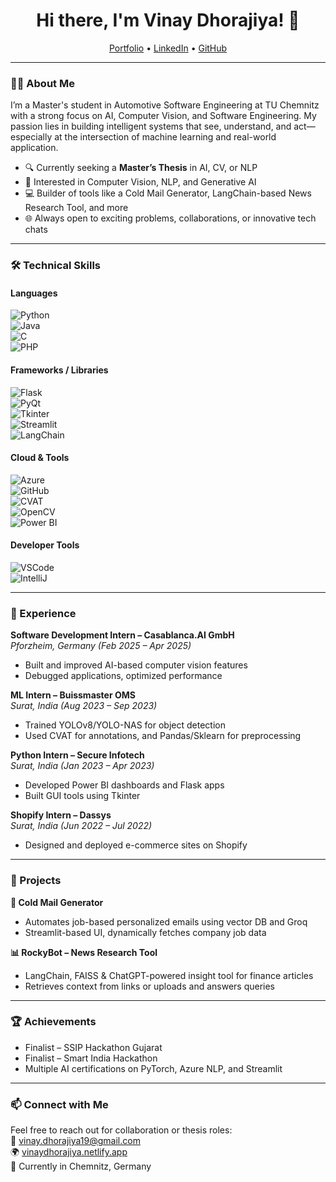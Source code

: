 <!-- README.md -->

<h1 align="center">Hi there, I'm Vinay Dhorajiya! 👋</h1>

<p align="center">
  <a href="https://vinaydhorajiya.netlify.app/">Portfolio</a> •
  <a href="https://linkedin.com/in/vinay-dhorajiya-2652501b5">LinkedIn</a> •
  <a href="https://github.com/Vinay">GitHub</a>
</p>

---

### 👨‍💻 About Me

I’m a Master's student in Automotive Software Engineering at TU Chemnitz with a strong focus on AI, Computer Vision, and Software Engineering. My passion lies in building intelligent systems that see, understand, and act—especially at the intersection of machine learning and real-world application.

- 🔍 Currently seeking a **Master’s Thesis** in AI, CV, or NLP  
- 🤖 Interested in Computer Vision, NLP, and Generative AI  
- 💻 Builder of tools like a Cold Mail Generator, LangChain-based News Research Tool, and more  
- 🌐 Always open to exciting problems, collaborations, or innovative tech chats  

---

### 🛠️ Technical Skills

#### Languages  
![Python](https://img.shields.io/badge/-Python-blue?style=flat-square&logo=python)  
![Java](https://img.shields.io/badge/-Java-orange?style=flat-square&logo=java)  
![C](https://img.shields.io/badge/-C-informational?style=flat-square&logo=c)  
![PHP](https://img.shields.io/badge/-PHP-purple?style=flat-square&logo=php)  

#### Frameworks / Libraries  
![Flask](https://img.shields.io/badge/-Flask-black?style=flat-square&logo=flask)  
![PyQt](https://img.shields.io/badge/-PyQt-green?style=flat-square)  
![Tkinter](https://img.shields.io/badge/-Tkinter-yellow?style=flat-square)  
![Streamlit](https://img.shields.io/badge/-Streamlit-red?style=flat-square&logo=streamlit)  
![LangChain](https://img.shields.io/badge/-LangChain-blueviolet?style=flat-square)  

#### Cloud & Tools  
![Azure](https://img.shields.io/badge/-Azure-blue?style=flat-square&logo=microsoft-azure)  
![GitHub](https://img.shields.io/badge/-GitHub-black?style=flat-square&logo=github)  
![CVAT](https://img.shields.io/badge/-CVAT-lightgrey?style=flat-square)  
![OpenCV](https://img.shields.io/badge/-OpenCV-darkgreen?style=flat-square)  
![Power BI](https://img.shields.io/badge/-PowerBI-yellow?style=flat-square)  

#### Developer Tools  
![VSCode](https://img.shields.io/badge/-VSCode-blue?style=flat-square&logo=visual-studio-code)  
![IntelliJ](https://img.shields.io/badge/-IntelliJ%20IDEA-black?style=flat-square&logo=intellij-idea)  

---

### 💼 Experience

**Software Development Intern – Casablanca.AI GmbH**  
*Pforzheim, Germany (Feb 2025 – Apr 2025)*  
- Built and improved AI-based computer vision features  
- Debugged applications, optimized performance  

**ML Intern – Buissmaster OMS**  
*Surat, India (Aug 2023 – Sep 2023)*  
- Trained YOLOv8/YOLO-NAS for object detection  
- Used CVAT for annotations, and Pandas/Sklearn for preprocessing  

**Python Intern – Secure Infotech**  
*Surat, India (Jan 2023 – Apr 2023)*  
- Developed Power BI dashboards and Flask apps  
- Built GUI tools using Tkinter  

**Shopify Intern – Dassys**  
*Surat, India (Jun 2022 – Jul 2022)*  
- Designed and deployed e-commerce sites on Shopify  

---

### 🚀 Projects

**🧠 Cold Mail Generator**  
- Automates job-based personalized emails using vector DB and Groq  
- Streamlit-based UI, dynamically fetches company job data  

**📊 RockyBot – News Research Tool**  
- LangChain, FAISS & ChatGPT-powered insight tool for finance articles  
- Retrieves context from links or uploads and answers queries  

---

### 🏆 Achievements

- Finalist – SSIP Hackathon Gujarat  
- Finalist – Smart India Hackathon  
- Multiple AI certifications on PyTorch, Azure NLP, and Streamlit  

---

### 📫 Connect with Me

Feel free to reach out for collaboration or thesis roles:  
📧 vinay.dhorajiya19@gmail.com  
🌍 [vinaydhorajiya.netlify.app](https://vinaydhorajiya.netlify.app/)  
📍 Currently in Chemnitz, Germany  
